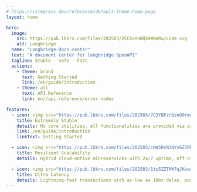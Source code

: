 ```yaml
---
# https://vitepress.dev/reference/default-theme-home-page
layout: home

hero:
  image:
    src: https://pub.lbkrs.com/files/202503/2CChxYnHQXeW9eRu/code.svg
    alt: Longbridge
  name: "Longbridge-docs-center"
  text: "A document center for longbridge OpenAPI"
  tagline: Stable · safe · Fast
  actions:
    - theme: brand
      text: Getting Started
      link: /en/guide/introduction
    - theme: alt
      text: API Reference
      link: en//api-reference/error-codes

features:
  - icon: <img src="https://pub.lbkrs.com/files/202503/7C3YBFzrQsnQ9rma/icon-code.svg" width="48" height="48"/>
    title: Extremely Stable
    details: No core utilities, all functionalities are provided via presets.
    link: /en/guide/introduction
    linkText: Getting Started

  - icon: <img src="https://pub.lbkrs.com/files/202503/cHW5RsNJNYv6Z7RM/icon-cloud.svg" width="48" height="48" />
    title: Resilient Scalability
    details: Hybrid cloud-native microservices with 24/7 uptime, off-site failover, and elastic scaling for continuous reliability.

  - icon: <img src="https://pub.lbkrs.com/files/202503/1Ys5ZZTHW7qJKve4/icon-lanuch.svg" width="48" height="48" />
    title: Ultra Latency
    details: Lightning-fast transactions with as low as 10ms delay, powered by cloud-native distributed in-memory databases and stateless architecture
---
```


